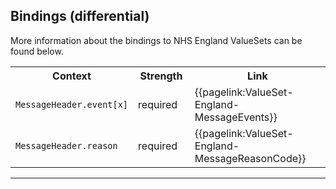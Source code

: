## Bindings (differential)

More information about the bindings to NHS England ValueSets can be found below.

<table class="assets">
<tr>
<th width="30%">Context</th>
<th width="20%">Strength</th>
<th width="50%">Link</th>
</tr>
<tr>
<td><code>MessageHeader.event[x]<code></td>
<td>required</td>
<td>{{pagelink:ValueSet-England-MessageEvents}}</td>
</tr>
<tr>
<td><code>MessageHeader.reason<code></td>
<td>required</td>
<td>{{pagelink:ValueSet-England-MessageReasonCode}}</td>
</tr>
</table>

---